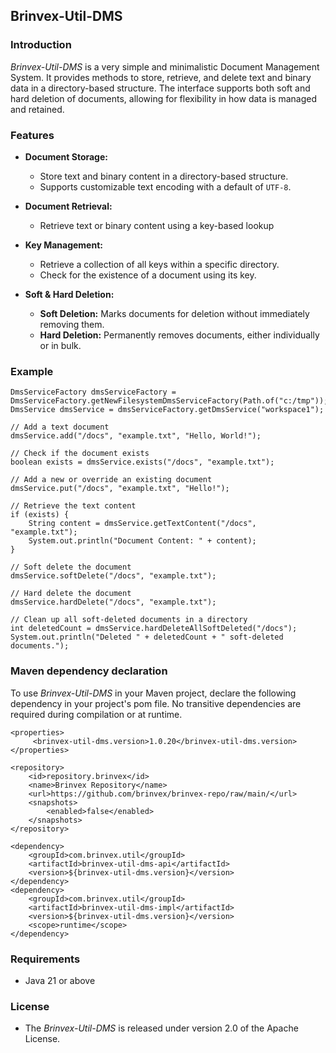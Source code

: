 ## Brinvex-Util-DMS

### Introduction

_Brinvex-Util-DMS_ is a very simple and minimalistic Document Management System.
It provides methods to store, retrieve, and delete text and binary data in a directory-based structure. 
The interface supports both soft and hard deletion of documents, allowing for flexibility in how data is managed and retained.

### Features 
- **Document Storage:**
    - Store text and binary content in a directory-based structure.
    - Supports customizable text encoding with a default of `UTF-8`.

- **Document Retrieval:**
    - Retrieve text or binary content using a key-based lookup

- **Key Management:**
    - Retrieve a collection of all keys within a specific directory.
    - Check for the existence of a document using its key.

- **Soft & Hard Deletion:**
    - **Soft Deletion:** Marks documents for deletion without immediately removing them.
    - **Hard Deletion:** Permanently removes documents, either individually or in bulk.

### Example
````
DmsServiceFactory dmsServiceFactory = DmsServiceFactory.getNewFilesystemDmsServiceFactory(Path.of("c:/tmp"));
DmsService dmsService = dmsServiceFactory.getDmsService("workspace1");

// Add a text document
dmsService.add("/docs", "example.txt", "Hello, World!");

// Check if the document exists
boolean exists = dmsService.exists("/docs", "example.txt");

// Add a new or override an existing document
dmsService.put("/docs", "example.txt", "Hello!");

// Retrieve the text content
if (exists) {
    String content = dmsService.getTextContent("/docs", "example.txt");
    System.out.println("Document Content: " + content);
}

// Soft delete the document
dmsService.softDelete("/docs", "example.txt");

// Hard delete the document
dmsService.hardDelete("/docs", "example.txt");

// Clean up all soft-deleted documents in a directory
int deletedCount = dmsService.hardDeleteAllSoftDeleted("/docs");
System.out.println("Deleted " + deletedCount + " soft-deleted documents.");

````

### Maven dependency declaration
To use _Brinvex-Util-DMS_ in your Maven project, declare the following dependency in your project's pom file. 
No transitive dependencies are required during compilation or at runtime.
````
<properties>
     <brinvex-util-dms.version>1.0.20</brinvex-util-dms.version>
</properties>
    
<repository>
    <id>repository.brinvex</id>
    <name>Brinvex Repository</name>
    <url>https://github.com/brinvex/brinvex-repo/raw/main/</url>
    <snapshots>
        <enabled>false</enabled>
    </snapshots>
</repository>

<dependency>
    <groupId>com.brinvex.util</groupId>
    <artifactId>brinvex-util-dms-api</artifactId>
    <version>${brinvex-util-dms.version}</version>
</dependency>
<dependency>
    <groupId>com.brinvex.util</groupId>
    <artifactId>brinvex-util-dms-impl</artifactId>
    <version>${brinvex-util-dms.version}</version>
    <scope>runtime</scope>
</dependency>
````

### Requirements
- Java 21 or above

### License

- The _Brinvex-Util-DMS_ is released under version 2.0 of the Apache License.

